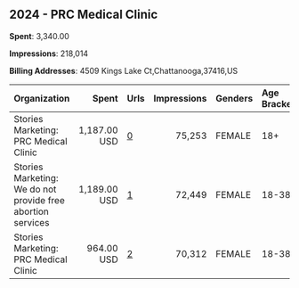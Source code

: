 ## 2024 - PRC Medical Clinic 
**Spent**: 3,340.00

**Impressions**: 218,014

**Billing Addresses**: 4509 Kings Lake Ct,Chattanooga,37416,US

|Organization|Spent|Urls|Impressions|Genders|Age Brackets|Country Codes|
|:---|---:|:---|---:|:---|:---|:---|
|Stories Marketing: PRC Medical Clinic|1,187.00 USD|[0](https://www.snap.com/political-ads/asset/9cb5614ba367dfeb5f8a64834fdc9d61aee85400825a1854deb5b7a497ec4d4e?mediaType=mp4)|75,253|FEMALE|18+|united states|
|Stories Marketing: We do not provide free abortion services|1,189.00 USD|[1](https://www.snap.com/political-ads/asset/0286809b89ddc65213aef59264089bcea8a0aef2826581f9ebe982a04a574a06?mediaType=mp4)|72,449|FEMALE|18-38|united states|
|Stories Marketing: PRC Medical Clinic|964.00 USD|[2](https://www.snap.com/political-ads/asset/33d872ae618015c4c0bac708e1ce248ea2318ea5687656adf285d1096aeda9e1?mediaType=mp4)|70,312|FEMALE|18-38|united states|
